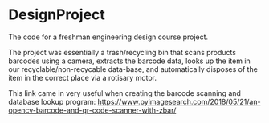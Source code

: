 # DesignProject

The code for a freshman engineering design course project.

The project was essentially a trash/recycling bin that scans products barcodes using a camera, extracts the barcode data, looks up the item in our recyclable/non-recycable data-base, and automatically disposes of the item in the correct place via a rotisary motor. 


This link came in very useful when creating the barcode scanning and database lookup program: https://www.pyimagesearch.com/2018/05/21/an-opencv-barcode-and-qr-code-scanner-with-zbar/
